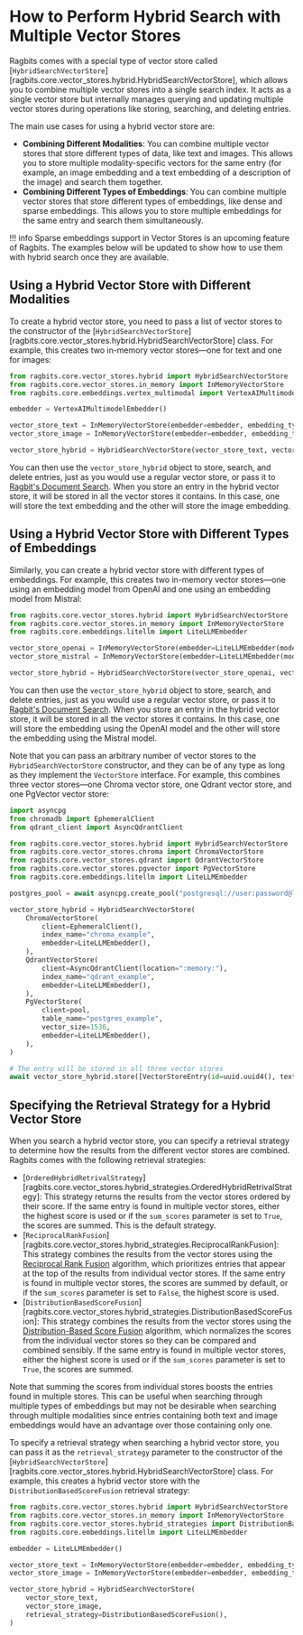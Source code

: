 # How to Perform Hybrid Search with Multiple Vector Stores

Ragbits comes with a special type of vector store called [`HybridSearchVectorStore`][ragbits.core.vector_stores.hybrid.HybridSearchVectorStore], which allows you to combine multiple vector stores into a single search index. It acts as a single vector store but internally manages querying and updating multiple vector stores during operations like storing, searching, and deleting entries.

The main use cases for using a hybrid vector store are:

* **Combining Different Modalities**: You can combine multiple vector stores that store different types of data, like text and images. This allows you to store multiple modality-specific vectors for the same entry (for example, an image embedding and a text embedding of a description of the image) and search them together.
* **Combining Different Types of Embeddings**: You can combine multiple vector stores that store different types of embeddings, like dense and sparse embeddings. This allows you to store multiple embeddings for the same entry and search them simultaneously.

!!! info
    <!-- TODO: Remove this once sparse embedding support in Vector Stores is implemented -->
    Sparse embeddings support in Vector Stores is an upcoming feature of Ragbits. The examples below will be updated to show how to use them with hybrid search once they are available.

## Using a Hybrid Vector Store with Different Modalities

To create a hybrid vector store, you need to pass a list of vector stores to the constructor of the [`HybridSearchVectorStore`][ragbits.core.vector_stores.hybrid.HybridSearchVectorStore] class. For example, this creates two in-memory vector stores—one for text and one for images:

```python
from ragbits.core.vector_stores.hybrid import HybridSearchVectorStore
from ragbits.core.vector_stores.in_memory import InMemoryVectorStore
from ragbits.core.embeddings.vertex_multimodal import VertexAIMultimodelEmbedder

embedder = VertexAIMultimodelEmbedder()

vector_store_text = InMemoryVectorStore(embedder=embedder, embedding_type=EmbeddingType.TEXT)
vector_store_image = InMemoryVectorStore(embedder=embedder, embedding_type=EmbeddingType.IMAGE)

vector_store_hybrid = HybridSearchVectorStore(vector_store_text, vector_store_image)
```

You can then use the `vector_store_hybrid` object to store, search, and delete entries, just as you would use a regular vector store, or pass it to [Ragbit's Document Search](../document_search/ingest-documents.md). When you store an entry in the hybrid vector store, it will be stored in all the vector stores it contains. In this case, one will store the text embedding and the other will store the image embedding.

## Using a Hybrid Vector Store with Different Types of Embeddings

<!-- TODO: Change this example to dense and sparse embeddings once sparse embedding support in Vector Stores is implemented -->
Similarly, you can create a hybrid vector store with different types of embeddings. For example, this creates two in-memory vector stores—one using an embedding model from OpenAI and one using an embedding model from Mistral:

```python
from ragbits.core.vector_stores.hybrid import HybridSearchVectorStore
from ragbits.core.vector_stores.in_memory import InMemoryVectorStore
from ragbits.core.embeddings.litellm import LiteLLMEmbedder

vector_store_openai = InMemoryVectorStore(embedder=LiteLLMEmbedder(model="text-embedding-ada-002"))
vector_store_mistral = InMemoryVectorStore(embedder=LiteLLMEmbedder(model="mistral/mistral-embed"))

vector_store_hybrid = HybridSearchVectorStore(vector_store_openai, vector_store_mistral)
```

You can then use the `vector_store_hybrid` object to store, search, and delete entries, just as you would use a regular vector store, or pass it to [Ragbit's Document Search](../document_search/ingest-documents.md). When you store an entry in the hybrid vector store, it will be stored in all the vector stores it contains. In this case, one will store the embedding using the OpenAI model and the other will store the embedding using the Mistral model.

Note that you can pass an arbitrary number of vector stores to the `HybridSearchVectorStore` constructor, and they can be of any type as long as they implement the `VectorStore` interface. For example, this combines three vector stores—one Chroma vector store, one Qdrant vector store, and one PgVector vector store:

```python
import asyncpg
from chromadb import EphemeralClient
from qdrant_client import AsyncQdrantClient

from ragbits.core.vector_stores.hybrid import HybridSearchVectorStore
from ragbits.core.vector_stores.chroma import ChromaVectorStore
from ragbits.core.vector_stores.qdrant import QdrantVectorStore
from ragbits.core.vector_stores.pgvector import PgVectorStore
from ragbits.core.embeddings.litellm import LiteLLMEmbedder

postgres_pool = await asyncpg.create_pool("postgresql://user:password@localhost/db")

vector_store_hybrid = HybridSearchVectorStore(
    ChromaVectorStore(
        client=EphemeralClient(),
        index_name="chroma_example",
        embedder=LiteLLMEmbedder(),
    ),
    QdrantVectorStore(
        client=AsyncQdrantClient(location=":memory:"),
        index_name="qdrant_example",
        embedder=LiteLLMEmbedder(),
    ),
    PgVectorStore(
        client=pool,
        table_name="postgres_example",
        vector_size=1536,
        embedder=LiteLLMEmbedder(),
    ),
)

# The entry will be stored in all three vector stores
await vector_store_hybrid.store([VectorStoreEntry(id=uuid.uuid4(), text="Example entry")])
```

## Specifying the Retrieval Strategy for a Hybrid Vector Store

When you search a hybrid vector store, you can specify a retrieval strategy to determine how the results from the different vector stores are combined. Ragbits comes with the following retrieval strategies:

* [`OrderedHybridRetrivalStrategy`][ragbits.core.vector_stores.hybrid_strategies.OrderedHybridRetrivalStrategy]: This strategy returns the results from the vector stores ordered by their score. If the same entry is found in multiple vector stores, either the highest score is used or if the `sum_scores` parameter is set to `True`, the scores are summed. This is the default strategy.
* [`ReciprocalRankFusion`][ragbits.core.vector_stores.hybrid_strategies.ReciprocalRankFusion]: This strategy combines the results from the vector stores using the [Reciprocal Rank Fusion](https://plg.uwaterloo.ca/~gvcormac/cormacksigir09-rrf.pdf) algorithm, which prioritizes entries that appear at the top of the results from individual vector stores. If the same entry is found in multiple vector stores, the scores are summed by default, or if the `sum_scores` parameter is set to `False`, the highest score is used.
* [`DistributionBasedScoreFusion`][ragbits.core.vector_stores.hybrid_strategies.DistributionBasedScoreFusion]: This strategy combines the results from the vector stores using the [Distribution-Based Score Fusion](https://medium.com/plain-simple-software/distribution-based-score-fusion-dbsf-a-new-approach-to-vector-search-ranking-f87c37488b18) algorithm, which normalizes the scores from the individual vector stores so they can be compared and combined sensibly. If the same entry is found in multiple vector stores, either the highest score is used or if the `sum_scores` parameter is set to `True`, the scores are summed.

Note that summing the scores from individual stores boosts the entries found in multiple stores. This can be useful when searching through multiple types of embeddings but may not be desirable when searching through multiple modalities since entries containing both text and image embeddings would have an advantage over those containing only one.

To specify a retrieval strategy when searching a hybrid vector store, you can pass it as the `retrieval_strategy` parameter to the constructor of the [`HybridSearchVectorStore`][ragbits.core.vector_stores.hybrid.HybridSearchVectorStore] class. For example, this creates a hybrid vector store with the `DistributionBasedScoreFusion` retrieval strategy:

```python
from ragbits.core.vector_stores.hybrid import HybridSearchVectorStore
from ragbits.core.vector_stores.in_memory import InMemoryVectorStore
from ragbits.core.vector_stores.hybrid_strategies import DistributionBasedScoreFusion
from ragbits.core.embeddings.litellm import LiteLLMEmbedder

embedder = LiteLLMEmbedder()

vector_store_text = InMemoryVectorStore(embedder=embedder, embedding_type=EmbeddingType.TEXT)
vector_store_image = InMemoryVectorStore(embedder=embedder, embedding_type=EmbeddingType.IMAGE)

vector_store_hybrid = HybridSearchVectorStore(
    vector_store_text,
    vector_store_image,
    retrieval_strategy=DistributionBasedScoreFusion(),
)
```
